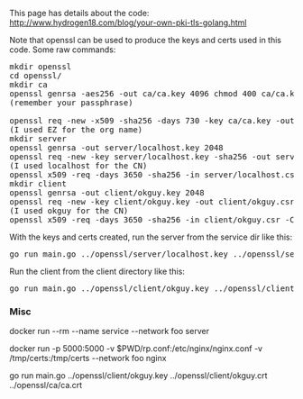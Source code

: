 This page has details about the code: http://www.hydrogen18.com/blog/your-own-pki-tls-golang.html

Note that openssl can be used to produce the keys and certs used in this code. Some raw commands:

<pre>
mkdir openssl
cd openssl/
mkdir ca
openssl genrsa -aes256 -out ca/ca.key 4096 chmod 400 ca/ca.key
(remember your passphrase)

openssl req -new -x509 -sha256 -days 730 -key ca/ca.key -out ca/ca.crt
(I used EZ for the org name)
mkdir server
openssl genrsa -out server/localhost.key 2048
openssl req -new -key server/localhost.key -sha256 -out server/localhost.csr
(I used localhost for the CN)
openssl x509 -req -days 3650 -sha256 -in server/localhost.csr -CA ca/ca.crt -CAkey ca/ca.key -set_serial 1 -out server/localhost.crt
mkdir client
openssl genrsa -out client/okguy.key 2048
openssl req -new -key client/okguy.key -out client/okguy.csr
(I used okguy for the CN)
openssl x509 -req -days 3650 -sha256 -in client/okguy.csr -CA ca/ca.crt -CAkey ca/ca.key -set_serial 2 -out client/okguy.crt
</pre>


With the keys and certs created, run the server from the service dir like this:

<pre>
go run main.go ../openssl/server/localhost.key ../openssl/server/localhost.crt ../openssl/ca/ca.crt 
</pre>

Run the client from the client directory like this:

<pre>
go run main.go ../openssl/client/okguy.key ../openssl/client/okguy.crt ../openssl/ca/ca.crt 
</pre>


### Misc

docker run --rm --name service --network foo server

docker run -p 5000:5000 -v $PWD/rp.conf:/etc/nginx/nginx.conf -v /tmp/certs:/tmp/certs --network foo nginx

go run main.go ../openssl/client/okguy.key ../openssl/client/okguy.crt ../openssl/ca/ca.crt

